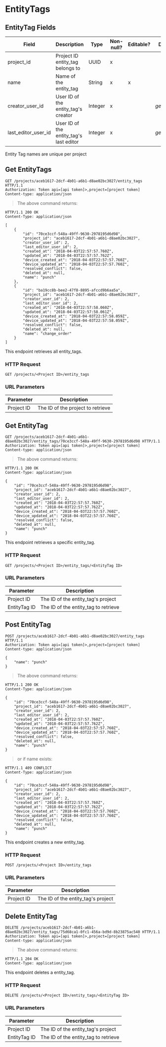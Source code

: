 # EntityTags

## EntityTag Fields

Field | Description | Type | Non-null? | Editable? | Default
--------- | --------- | --------- | --------- | --------- | ---------
project_id | Project ID entity_tag belongs to | UUID | x | |
name | Name of the entity_tag | String | x | x |
creator_user_id | User ID of the entity_tag's creator | Integer | x | | _generated_
last_editor_user_id | User ID of the entity_tag's last editor | Integer | x | | _generated_

<aside class="warning">
    Entity Tag names are unique per project
</aside>

## Get EntityTags

```http
GET /projects/aceb1617-2dcf-4b01-a6b1-d8ae02bc3027/entity_tags HTTP/1.1
Authorization: Token api=[api token]>,project=[project token]
Content-type: application/json
```

> The above command returns:

```http
HTTP/1.1 200 OK
Content-Type: application/json

[
    {
        "id": "70ce3ccf-548a-49ff-9630-2978195d6d98",
        "project_id": "aceb1617-2dcf-4b01-a6b1-d8ae02bc3027",
        "creator_user_id": 2,
        "last_editor_user_id": 2,
        "created_at": "2018-04-03T22:57:57.760Z",
        "updated_at": "2018-04-03T22:57:57.762Z",
        "device_created_at": "2018-04-03T22:57:57.760Z",
        "device_updated_at": "2018-04-03T22:57:57.760Z",
        "resolved_conflict": false,
        "deleted_at": null,
        "name": "punch"
    },
    {
        "id": "ba19cc8b-bee2-47f8-8895-afccd9b6aa5a",
        "project_id": "aceb1617-2dcf-4b01-a6b1-d8ae02bc3027",
        "creator_user_id": 2,
        "last_editor_user_id": 2,
        "created_at": "2018-04-03T22:57:58.060Z",
        "updated_at": "2018-04-03T22:57:58.061Z",
        "device_created_at": "2018-04-03T22:57:58.059Z",
        "device_updated_at": "2018-04-03T22:57:58.059Z",
        "resolved_conflict": false,
        "deleted_at": null,
        "name": "change_order"
    }
]
```

This endpoint retrieves all entity_tags.

### HTTP Request

`GET /projects/<Project ID>/entity_tags`

### URL Parameters

Parameter | Description
--------- | -----------
Project ID | The ID of the project to retrieve

## Get EntityTag

```http
GET /projects/aceb1617-2dcf-4b01-a6b1-d8ae02bc3027/entity_tags/70ce3ccf-548a-49ff-9630-2978195d6d98 HTTP/1.1
Authorization: Token api=[api token]>,project=[project token]
Content-type: application/json
```

> The above command returns:

```http
HTTP/1.1 200 OK
Content-Type: application/json

{
    "id": "70ce3ccf-548a-49ff-9630-2978195d6d98",
    "project_id": "aceb1617-2dcf-4b01-a6b1-d8ae02bc3027",
    "creator_user_id": 2,
    "last_editor_user_id": 2,
    "created_at": "2018-04-03T22:57:57.760Z",
    "updated_at": "2018-04-03T22:57:57.762Z",
    "device_created_at": "2018-04-03T22:57:57.760Z",
    "device_updated_at": "2018-04-03T22:57:57.760Z",
    "resolved_conflict": false,
    "deleted_at": null,
    "name": "punch"
}
```

This endpoint retrieves a specific entity_tag.

### HTTP Request

`GET /projects/<Project ID>/entity_tags/<EntityTag ID>`

### URL Parameters

Parameter | Description
--------- | -----------
Project ID | The ID of the entity_tag's project
EntityTag ID | The ID of the entity_tag to retrieve

## Post EntityTag

```http
POST /projects/aceb1617-2dcf-4b01-a6b1-d8ae02bc3027/entity_tags HTTP/1.1
Authorization: Token api=[api token]>,project=[project token]
Content-type: application/json

{
    "name": "punch"
}
```

> The above command returns:

```http
HTTP/1.1 200 OK
Content-Type: application/json

{
    "id": "70ce3ccf-548a-49ff-9630-2978195d6d98",
    "project_id": "aceb1617-2dcf-4b01-a6b1-d8ae02bc3027",
    "creator_user_id": 2,
    "last_editor_user_id": 2,
    "created_at": "2018-04-03T22:57:57.760Z",
    "updated_at": "2018-04-03T22:57:57.762Z",
    "device_created_at": "2018-04-03T22:57:57.760Z",
    "device_updated_at": "2018-04-03T22:57:57.760Z",
    "resolved_conflict": false,
    "deleted_at": null,
    "name": "punch"
}
```

> or if name exists:

```http
HTTP/1.1 409 CONFLICT
Content-Type: application/json

{
    "id": "70ce3ccf-548a-49ff-9630-2978195d6d98",
    "project_id": "aceb1617-2dcf-4b01-a6b1-d8ae02bc3027",
    "creator_user_id": 2,
    "last_editor_user_id": 2,
    "created_at": "2018-04-03T22:57:57.760Z",
    "updated_at": "2018-04-03T22:57:57.762Z",
    "device_created_at": "2018-04-03T22:57:57.760Z",
    "device_updated_at": "2018-04-03T22:57:57.760Z",
    "resolved_conflict": false,
    "deleted_at": null,
    "name": "punch"
}
```

This endpoint creates a new entity_tag.

### HTTP Request

`POST /projects/<Project ID>/entity_tags`

### URL Parameters

Parameter | Description
--------- | -----------
Project ID | The ID of the entity_tag's project

<!-- ## Update EntityTag

```http
PATCH /projects/aceb1617-2dcf-4b01-a6b1-d8ae02bc3027/entity_tags/70ce3ccf-548a-49ff-9630-2978195d6d98 HTTP/1.1
Authorization: Token api=[api token]>,project=[project token]
Content-type: application/json

{ "name": "updated" }
```

> The above command returns:

```http
HTTP/1.1 200 OK
Content-Type: application/json

{
    "id": "70ce3ccf-548a-49ff-9630-2978195d6d98",
    "project_id": "aceb1617-2dcf-4b01-a6b1-d8ae02bc3027",
    "creator_user_id": 2,
    "last_editor_user_id": 2,
    "created_at": "2018-04-03T22:57:57.760Z",
    "updated_at": "2018-04-03T22:57:57.762Z",
    "device_created_at": "2018-04-03T22:57:57.760Z",
    "device_updated_at": "2018-04-03T22:57:57.760Z",
    "resolved_conflict": false,
    "deleted_at": null,
    "name": "updated"
}
```

This endpoint updates a specific entity_tag.

### HTTP Request

`PATCH /projects/<Project ID>/entity_tags/<EntityTag ID>`

### URL Parameters

Parameter | Description
--------- | -----------
Project ID | The ID of the entity_tag's project
EntityTag ID | The ID of the entity_tag to retrieve -->

## Delete EntityTag

```http
DELETE /projects/aceb1617-2dcf-4b01-a6b1-d8ae02bc3027/entity_tags/75d68ca1-0fc1-456a-bd9d-8b23875ac540 HTTP/1.1
Authorization: Token api=[api token]>,project=[project token]
Content-type: application/json
```

> The above command returns:

```http
HTTP/1.1 204 OK
Content-Type: application/json
```

This endpoint deletes a entity_tag.

### HTTP Request

`DELETE /projects/<Project ID>/entity_tags/<EntityTag ID>`

### URL Parameters

Parameter | Description
--------- | -----------
Project ID | The ID of the entity_tag's project
EntityTag ID | The ID of the entity_tag to retrieve